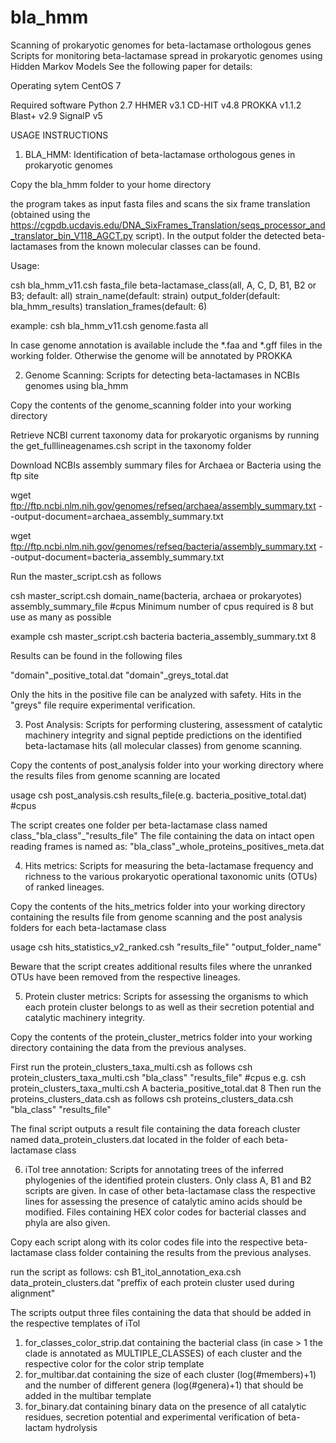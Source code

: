 # bla_hmm
Scanning of prokaryotic genomes for beta-lactamase orthologous genes
Scripts for monitoring beta-lactamase spread in prokaryotic genomes using Hidden Markov Models
See the following paper for details:


Operating sytem
CentOS 7

Required software
Python 2.7
HHMER v3.1
CD-HIT v4.8
PROKKA v1.1.2
Blast+ v2.9
SignalP v5

USAGE INSTRUCTIONS

1. BLA_HMM: Identification of beta-lactamase orthologous genes in prokaryotic genomes

Copy the bla_hmm folder to your home directory

the program takes as input fasta files and scans the six frame translation (obtained using the https://cgpdb.ucdavis.edu/DNA_SixFrames_Translation/seqs_processor_and_translator_bin_V118_AGCT.py script). In the output folder the detected beta-lactamases from the known molecular classes can be found.

Usage:

csh bla_hmm_v11.csh fasta_file beta-lactamase_class(all, A, C, D, B1, B2 or B3; default: all) strain_name(default: strain) output_folder(default: bla_hmm_results) translation_frames(default: 6)

example: csh bla_hmm_v11.csh genome.fasta all

In case genome annotation is available include the *.faa and *.gff files in the working folder. Otherwise the genome will be annotated by PROKKA

2. Genome Scanning:
Scripts for detecting beta-lactamases in NCBIs genomes using bla_hmm

Copy the contents of the genome_scanning folder into your working directory

Retrieve NCBI current taxonomy data for prokaryotic organisms by running the get_fulllineagenames.csh script in the taxonomy folder

Download NCBIs assembly summary files for Archaea or Bacteria using the ftp site

wget ftp://ftp.ncbi.nlm.nih.gov/genomes/refseq/archaea/assembly_summary.txt --output-document=archaea_assembly_summary.txt

wget ftp://ftp.ncbi.nlm.nih.gov/genomes/refseq/bacteria/assembly_summary.txt --output-document=bacteria_assembly_summary.txt

Run the master_script.csh as follows

csh master_script.csh domain_name(bacteria, archaea or prokaryotes) assembly_summary_file #cpus
Minimum number of cpus required is 8 but use as many as possible

example
csh master_script.csh bacteria bacteria_assembly_summary.txt 8

Results can be found in the following files

"domain"_positive_total.dat
"domain"_greys_total.dat

Only the hits in the positive file can be analyzed with safety.
Hits in the "greys" file require experimental verification.

3. Post Analysis:
Scripts for performing clustering, assessment of catalytic machinery integrity and signal peptide predictions on the identified beta-lactamase hits (all molecular classes) from genome scanning.

Copy the contents of post_analysis folder into your working directory where the results files from genome scanning are located

usage
csh post_analysis.csh results_file(e.g. bacteria_positive_total.dat) #cpus

The script creates one folder per beta-lactamase class named class_"bla_class"_"results_file"
The file containing the data on intact open reading frames is named as: "bla_class"_whole_proteins_positives_meta.dat

4. Hits metrics:
Scripts for measuring the beta-lactamase frequency and richness to the various prokaryotic operational taxonomic units (OTUs) of ranked lineages.

Copy the contents of the hits_metrics folder into your working directory containing the results file from genome scanning and the post analysis folders for each beta-lactamase class

usage
csh hits_statistics_v2_ranked.csh "results_file" "output_folder_name"

Beware that the script creates additional results files where the unranked OTUs have been removed from the respective lineages.

5. Protein cluster metrics:
Scripts for assessing the organisms to which each protein cluster belongs to as well as their secretion potential and catalytic machinery integrity.

Copy the contents of the protein_cluster_metrics folder into your working directory containing the data from the previous analyses.

First run the protein_clusters_taxa_multi.csh as follows
csh protein_clusters_taxa_multi.csh "bla_class" "results_file" #cpus
e.g. csh protein_clusters_taxa_multi.csh A bacteria_positive_total.dat 8
Then run the proteins_clusters_data.csh as follows
csh proteins_clusters_data.csh "bla_class" "results_file"

The final script outputs a result file containing the data foreach cluster named data_protein_clusters.dat located in the folder of each beta-lactamase class

6. iTol tree annotation:
Scripts for annotating trees of the inferred phylogenies of the identified protein clusters. Only class A, B1 and B2 scripts are given. In case of other beta-lactamase class the respective lines for assessing the presence of catalytic amino acids should be modified. Files containing HEX color codes for bacterial classes and phyla are also given.

Copy each script along with its color codes file into the respective beta-lactamase class folder containing the results from the previous analyses.

run the script as follows:
csh B1_itol_annotation_exa.csh data_protein_clusters.dat "preffix of each protein cluster used during alignment"

The scripts output three files containing the data that should be added in the respective templates of iTol
1. for_classes_color_strip.dat containing the bacterial class (in case > 1 the clade is annotated as MULTIPLE_CLASSES) of each cluster and the respective color for the color strip template
2. for_multibar.dat containing the size of each cluster (log(#members)+1) and the number of different genera (log(#genera)+1) that should be added in the multibar template
3. for_binary.dat containing binary data on the presence of all catalytic residues, secretion potential and experimental verification of beta-lactam hydrolysis

